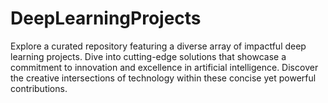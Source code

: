 # DeepLearningProjects
Explore a curated repository featuring a diverse array of impactful deep learning projects. Dive into cutting-edge solutions that showcase a commitment to innovation and excellence in artificial intelligence. Discover the creative intersections of technology within these concise yet powerful contributions.
